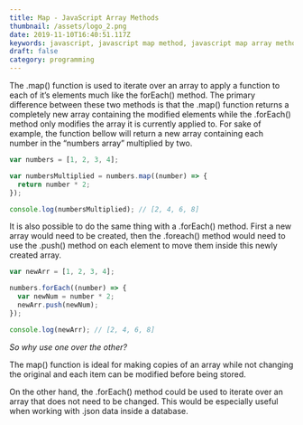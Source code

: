 ```yaml
---
title: Map - JavaScript Array Methods
thumbnail: /assets/logo_2.png
date: 2019-11-10T16:40:51.117Z
keywords: javascript, javascript map method, javascript map array method, array  method, map array method
draft: false
category: programming
---
```


The .map() function is used to iterate over an array to apply a function to
each of it’s elements much like the forEach() method. The primary difference
between these two methods is that the .map() function returns a completely new
array containing the modified elements while the .forEach() method only
modifies the array it is currently applied to. For sake of example, the
function bellow will return a new array containing each number in the “numbers
array” multiplied by two.

```javascript
var numbers = [1, 2, 3, 4];

var numbersMultiplied = numbers.map((number) => {
  return number * 2;
});

console.log(numbersMultiplied); // [2, 4, 6, 8]
```

It is also possible to do the same thing with a .forEach() method. First a new array would need to be created, then the .foreach() method would need to use the .push() method on each element to move them inside this newly created array.

```javascript
var newArr = [1, 2, 3, 4];

numbers.forEach((number) => {
  var newNum = number * 2;
  newArr.push(newNum);
});

console.log(newArr); // [2, 4, 6, 8]
```

_So why use one over the other?_

The map() function is ideal for making copies of an array while not changing the original and each item can be modified before being stored.

On the other hand, the .forEach() method could be used to iterate over an array that does not need to be changed. This would be especially useful when working with .json data inside a database.
